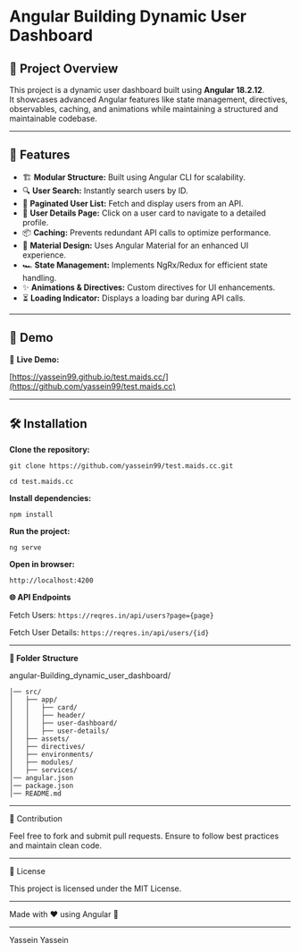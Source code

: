 # Angular Building Dynamic User Dashboard

## 📌 Project Overview

This project is a dynamic user dashboard built using **Angular 18.2.12**.  
It showcases advanced Angular features like state management, directives, observables, caching, and animations while maintaining a structured and maintainable codebase.

---



## 🚀 Features

- 🏗 **Modular Structure:** Built using Angular CLI for scalability.  
- 🔍 **User Search:** Instantly search users by ID.  
- 📄 **Paginated User List:** Fetch and display users from an API.  
- 🔗 **User Details Page:** Click on a user card to navigate to a detailed profile.  
- 📦 **Caching:** Prevents redundant API calls to optimize performance.  
- 🎨 **Material Design:** Uses Angular Material for an enhanced UI experience.  
- 🏎 **State Management:** Implements NgRx/Redux for efficient state handling.  
- ✨ **Animations & Directives:** Custom directives for UI enhancements.  
- ⏳ **Loading Indicator:** Displays a loading bar during API calls.  

---

## 🎥 Demo

🔗 **Live Demo:** 

[https://yassein99.github.io/test.maids.cc/](https://github.com/yassein99/test.maids.cc)

---

## 🛠 Installation

**Clone the repository:**

`git clone https://github.com/yassein99/test.maids.cc.git`

`cd test.maids.cc`


**Install dependencies:**

`npm install`



**Run the project:**

`ng serve`

**Open in browser:**

`http://localhost:4200`


**🌐 API Endpoints**

Fetch Users: `https://reqres.in/api/users?page={page}`

Fetch User Details: `https://reqres.in/api/users/{id}`




---



**📂 Folder Structure**

angular-Building_dynamic_user_dashboard/
```
│── src/
│   ├── app/
│   │   ├── card/
│   │   ├── header/
│   │   ├── user-dashboard/
│   │   ├── user-details/
│   ├── assets/
│   ├── directives/
│   ├── environments/
│   ├── modules/
│   ├── services/
│── angular.json
│── package.json
│── README.md
```



---


🤝 Contribution

Feel free to fork and submit pull requests. Ensure to follow best practices and maintain clean code.


---


📄 License

This project is licensed under the MIT License.


---


Made with ❤️ using Angular 🚀

---

Yassein Yassein
